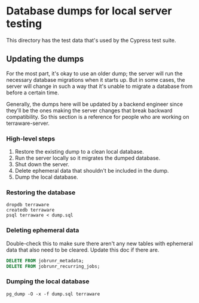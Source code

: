 # Database dumps for local server testing

This directory has the test data that's used by the Cypress test suite.

## Updating the dumps

For the most part, it's okay to use an older dump; the server will run the necessary database migrations when it starts up. But in some cases, the server will change in such a way that it's unable to migrate a database from before a certain time.

Generally, the dumps here will be updated by a backend engineer since they'll be the ones making the server changes that break backward compatibility. So this section is a reference for people who are working on terraware-server.

### High-level steps

1. Restore the existing dump to a clean local database.
2. Run the server locally so it migrates the dumped database.
3. Shut down the server.
4. Delete ephemeral data that shouldn't be included in the dump.
5. Dump the local database.

### Restoring the database

```
dropdb terraware
createdb terraware
psql terraware < dump.sql
```

### Deleting ephemeral data

Double-check this to make sure there aren't any new tables with ephemeral data that also need to be cleared. Update this doc if there are.

```sql
DELETE FROM jobrunr_metadata;
DELETE FROM jobrunr_recurring_jobs;
```

### Dumping the local database

```
pg_dump -O -x -f dump.sql terraware
```

